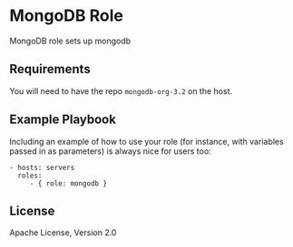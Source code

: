 MongoDB Role
=========

MongoDB role sets up mongodb

Requirements
------------

You will need to have the repo `mongodb-org-3.2` on the host.

Example Playbook
----------------

Including an example of how to use your role (for instance, with variables
passed in as parameters) is always nice for users too:

    - hosts: servers
      roles:
         - { role: mongodb }

License
-------

Apache License, Version 2.0
